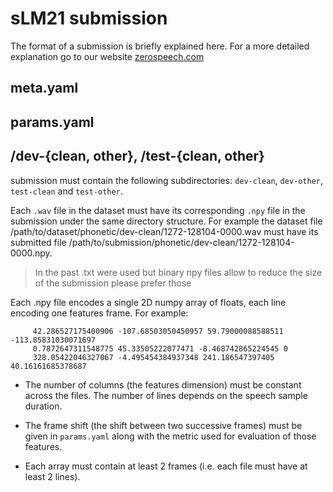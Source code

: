 # sLM21 submission

The format of a submission is briefly explained here.
For a more detailed explanation go to our website [zerospeech.com](https://zerospeech.com)

## meta.yaml


## params.yaml


## /dev-{clean, other}, /test-{clean, other}

submission must contain the following subdirectories: `dev-clean`, `dev-other`, `test-clean` and `test-other`.

Each `.wav` file in the dataset must have its corresponding `.npy` file in the submission under the same directory structure. 
For example the dataset file /path/to/dataset/phonetic/dev-clean/1272-128104-0000.wav must have its submitted 
file /path/to/submission/phonetic/dev-clean/1272-128104-0000.npy.

> In the past .txt were used but binary npy files allow to reduce the size of the submission please prefer those

Each .npy file encodes a single 2D numpy array of floats, each line encoding one features frame. For example:

```
     42.286527175400906 -107.68503050450957 59.79000088588511 -113.85831030071697
     0.7872647311548775 45.33505222077471 -8.468742865224545 0
     328.05422046327067 -4.495454384937348 241.186547397405 40.16161685378687
```

- The number of columns (the features dimension) must be constant across the files. 
The number of lines depends on the speech sample duration.

- The frame shift (the shift between two successive frames) must be given in `params.yaml` along with the 
metric used for evaluation of those features.

- Each array must contain at least 2 frames (i.e. each file must have at least 2 lines).

